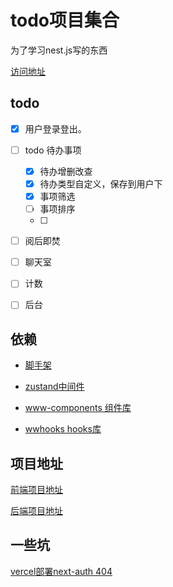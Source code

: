 

# todo项目集合

为了学习nest.js写的东西

[访问地址](https://todo-web-liart-two.vercel.app/)


## todo

- [x] 用户登录登出。
- [ ] todo 待办事项
  - [x] 待办增删改查
  - [x] 待办类型自定义，保存到用户下
  - [x] 事项筛选
  - [ ] 事项排序
  - [ ] 
- [ ] 阅后即焚
- [ ] 聊天室
- [ ] 计数
- [ ] 后台



## 依赖

- [脚手架](https://github.com/lxw15337674/todo-web)

- [zustand中间件](https://github.com/lxw15337674/zustand-middleware-computed)
- [www-components 组件库](https://github.com/lxw15337674/www-components)
- [wwhooks hooks库](https://github.com/lxw15337674/ww-hooks)






## 项目地址

[前端项目地址](https://github.com/lxw15337674/todo-web)

[后端项目地址](https://github.com/lxw15337674/todo-backend)


## 一些坑
[vercel部署next-auth 404](https://github.com/nextauthjs/next-auth/issues/4986)
